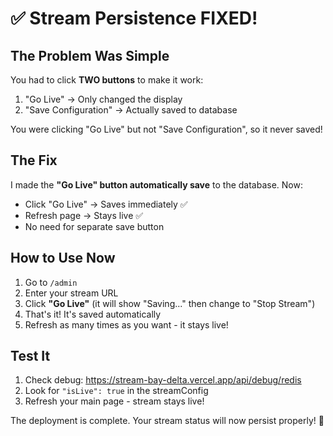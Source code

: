 # ✅ Stream Persistence FIXED!

## The Problem Was Simple

You had to click **TWO buttons** to make it work:
1. "Go Live" → Only changed the display
2. "Save Configuration" → Actually saved to database

You were clicking "Go Live" but not "Save Configuration", so it never saved!

## The Fix

I made the **"Go Live" button automatically save** to the database. Now:

- Click "Go Live" → Saves immediately ✅
- Refresh page → Stays live ✅
- No need for separate save button

## How to Use Now

1. Go to `/admin`
2. Enter your stream URL
3. Click **"Go Live"** (it will show "Saving..." then change to "Stop Stream")
4. That's it! It's saved automatically
5. Refresh as many times as you want - it stays live!

## Test It

1. Check debug: https://stream-bay-delta.vercel.app/api/debug/redis
2. Look for `"isLive": true` in the streamConfig
3. Refresh your main page - stream stays live!

The deployment is complete. Your stream status will now persist properly! 🚀
